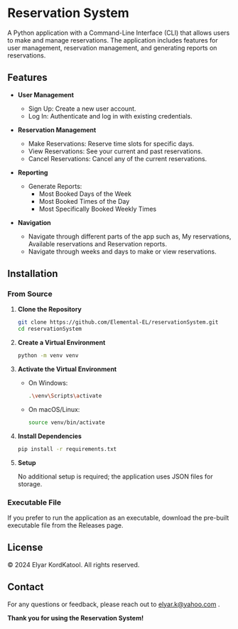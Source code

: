 # Reservation System

A Python application with a Command-Line Interface (CLI) that allows users to make and manage reservations. The application includes features for user management, reservation management, and generating reports on reservations.

## Features

- **User Management**
  - Sign Up: Create a new user account.
  - Log In: Authenticate and log in with existing credentials.

- **Reservation Management**
  - Make Reservations: Reserve time slots for specific days.
  - View Reservations: See your current and past reservations.
  - Cancel Reservations: Cancel any of the current reservations.

- **Reporting**
  - Generate Reports:
    - Most Booked Days of the Week
    - Most Booked Times of the Day
    - Most Specifically Booked Weekly Times

- **Navigation**
  - Navigate through different parts of the app such as, My reservations, Available reservations and Reservation reports.
  - Navigate through weeks and days to make or view reservations.

## Installation

### From Source

1. **Clone the Repository**

   ```bash
   git clone https://github.com/Elemental-EL/reservationSystem.git
   cd reservationSystem
   
2. **Create a Virtual Environment**

   ```bash
   python -m venv venv
   
3. **Activate the Virtual Environment**

   - On Windows:
     
     ```bash
     .\venv\Scripts\activate

   - On macOS/Linux:
     
     ```bash
     source venv/bin/activate

4. **Install Dependencies**

   ```bash
   pip install -r requirements.txt

5. **Setup**

   No additional setup is required; the application uses JSON files for storage.
   

### Executable File

   If you prefer to run the application as an executable, download the pre-built executable file from the Releases page.

## License

   © 2024 Elyar KordKatool. All rights reserved.

## Contact

   For any questions or feedback, please reach out to elyar.k@yahoo.com .


**Thank you for using the Reservation System!**
